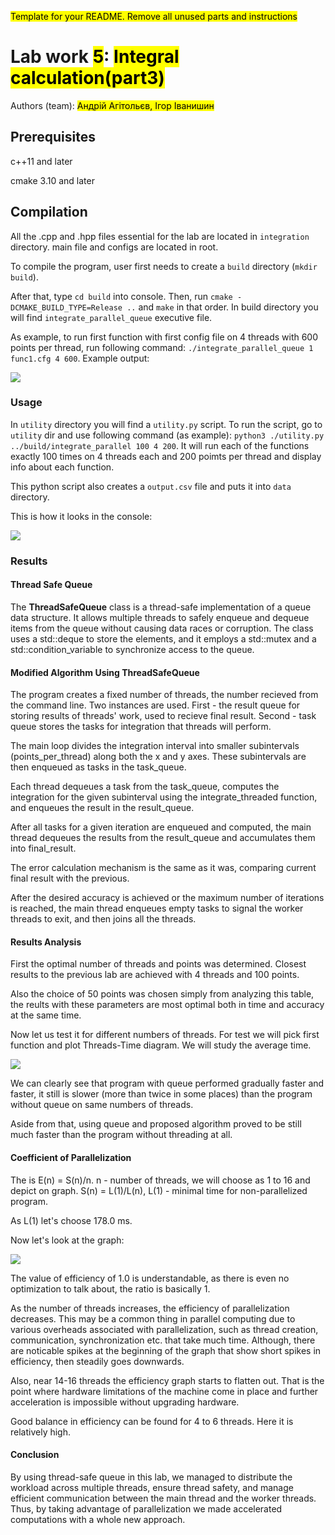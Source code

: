 <mark>Template for your README. Remove all unused parts and instructions</mark>

# Lab work <mark>5</mark>: <mark>Integral calculation(part3)</mark>
Authors (team): <mark>Андрій Агітольєв, Ігор Іванишин</mark><br>
## Prerequisites

c++11 and later

cmake 3.10 and later

## Compilation

All the .cpp and .hpp files essential for the lab are located in ```integration``` directory. main file and configs are located in root.

To compile the program, user first needs to create a ```build``` directory (```mkdir build```).

After that, type ```cd build``` into console. Then, run ```cmake -DCMAKE_BUILD_TYPE=Release ..``` and ```make``` in that order.
In build directory you will find ```integrate_parallel_queue``` executive file.

As example, to run first function with first config file on 4 threads with 600 points per thread, run following command:
```./integrate_parallel_queue 1 func1.cfg 4 600```. Example output:

<img src="images/Screenshot 2024-03-22 at 04.43.07.png">

### Usage

In ```utility``` directory you will find a ```utility.py``` script. To run the script, go to ```utility``` dir and use following command (as example):
```python3 ./utility.py ../build/integrate_parallel 100 4 200```. It will run each of the functions exactly 100 times on 4 threads each and 200 poimts per thread and display info about each function.

This python script also creates a ```output.csv``` file and puts it into ```data``` directory.

This is how it looks in the console:

<img src="images/Screenshot 2024-03-22 at 04.42.36.png">

### Results

#### Thread Safe Queue

 The **ThreadSafeQueue** class is a thread-safe implementation of a queue data structure. It allows multiple threads to safely enqueue and dequeue items from the queue without causing data races or corruption. The class uses a std::deque to store the elements, and it employs a std::mutex and a std::condition_variable to synchronize access to the queue.

 #### Modified Algorithm Using ThreadSafeQueue

 The program creates a fixed number of threads, the number recieved from the command line. Two instances are used. First - the result queue for storing results of threads' work, used to recieve final result. Second - task queue stores the tasks for integration that threads will perform.

The main loop divides the integration interval into smaller subintervals (points_per_thread) along both the x and y axes. These subintervals are then enqueued as tasks in the task_queue.

Each thread dequeues a task from the task_queue, computes the integration for the given subinterval using the integrate_threaded function, and enqueues the result in the result_queue.

After all tasks for a given iteration are enqueued and computed, the main thread dequeues the results from the result_queue and accumulates them into final_result.

The error calculation mechanism is the same as it was, comparing current final result with the previous.

After the desired accuracy is achieved or the maximum number of iterations is reached, the main thread enqueues empty tasks to signal the worker threads to exit, and then joins all the threads.

#### Results Analysis

First the optimal number of threads and points was determined. Closest results to the previous lab are achieved with 4 threads and 100 points.

Also the choice of 50 points was chosen simply from analyzing this table, the reults with these parameters are most optimal both in time and accuracy at the same time.

Now let us test it for different numbers of threads. For test we will pick first function and plot Threads-Time diagram. We will study the average time.

<img src="images/Screenshot 2024-03-22 at 06.59.17.png">

We can clearly see that program with queue performed gradually faster and faster, it still is slower (more than twice in some places) than the program without queue on same numbers of threads.

Aside from that, using queue and proposed algorithm proved to be still much faster than the program without threading at all.

#### Coefficient of Parallelization

The is E(n) = S(n)/n. n - number of threads, we will choose as 1 to 16 and depict on graph. S(n) = L(1)/L(n), L(1) - minimal time for non-parallelized program.

As L(1) let's choose 178.0 ms.

Now let's look  at the graph:

<img src="images/Screenshot 2024-03-22 at 07.07.42.png">

The value of efficiency of 1.0 is understandable, as there is even no optimization to talk about, the ratio is basically 1.

As the number of threads increases, the efficiency of parallelization decreases. This may be a common thing in parallel computing due to various overheads associated with parallelization, such as thread creation, communication, synchronization etc. that take much time. Although, there are noticable spikes at the beginning of the graph that show short spikes in efficiency, then steadily goes downwards.

Also, near 14-16 threads the efficiency graph starts to flatten out. That is the point where hardware limitations of the machine come in place and further acceleration is impossible without upgrading hardware.

Good balance in efficiency can be found for 4 to 6 threads. Here it is relatively high.

#### Conclusion

By using thread-safe queue in this lab, we managed to distribute the workload across multiple threads, ensure thread safety, and manage efficient communication between the main thread and the worker threads. Thus, by taking advantage of parallelization we made accelerated computations with a whole new approach.
